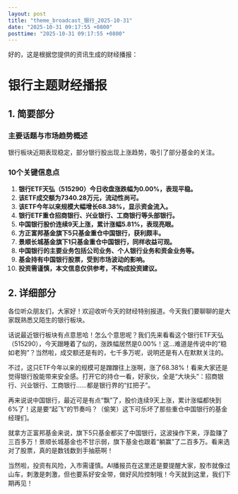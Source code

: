 ```yaml
---
layout: post
title: "theme_broadcast_银行_2025-10-31"
date: "2025-10-31 09:17:55 +0800"
posttime: "2025-10-31 09:17:55 +0800"
---
```


好的，这是根据您提供的资讯生成的财经播报：

# 银行主题财经播报

## 1. 简要部分

### 主要话题与市场趋势概述

银行板块近期表现稳定，部分银行股出现上涨趋势，吸引了部分基金的关注。

### 10个关键信息点

1.  **银行ETF天弘（515290）今日收盘涨跌幅为0.00%，表现平稳。**
2.  **该ETF成交额为7340.28万元，流动性尚可。**
3.  **该ETF今年以来规模大幅增长68.38%，显示资金流入。**
4.  **银行ETF重仓招商银行、兴业银行、工商银行等头部银行。**
5.  **中国银行股价连续9天上涨，累计涨幅5.81%，表现亮眼。**
6.  **方正富邦基金旗下5只基金重仓中国银行，获利颇丰。**
7.  **景顺长城基金旗下1只基金重仓中国银行，同样收益可观。**
8.  **中国银行的主要业务包括公司业务、个人银行业务和资金业务等。**
9.  **基金持有中国银行股票，受到市场波动的影响。**
10. **投资需谨慎，本文信息仅供参考，不构成投资建议。**

## 2. 详细部分

各位听众朋友们，大家好！欢迎收听今天的财经特别报道。今天我们要聊聊的是大家既熟悉又陌生的银行板块。

话说最近银行板块有点意思哈！怎么个意思呢？我们先来看看这个银行ETF天弘（515290），今天跟睡着了似的，涨跌幅居然是0.00%！这...难道是传说中的“稳如老狗”？当然啦，成交额还是有的，七千多万呢，说明还是有人在默默关注的。

不过，这只ETF今年以来的规模可是蹭蹭往上涨啊，涨了68.38%！看来大家还是觉得银行股能带来安全感。打开它的持仓一看，好家伙，全是“大块头”：招商银行、兴业银行、工商银行……都是银行界的“扛把子”。

再来说说中国银行，最近可是有点“飘”了，股价连续9天上涨，累计涨幅都快到6%了！这是要“起飞”的节奏吗？（偷笑）这下可乐坏了那些重仓中国银行的基金经理们。

就拿方正富邦基金来说，旗下5只基金都买了中国银行，这波操作下来，浮盈赚了三百多万！景顺长城基金也不甘示弱，旗下基金也跟着“躺赢”了二百多万。看来选对了股票，真的是数钱数到手抽筋啊！

当然啦，投资有风险，入市需谨慎。AI播报员在这里还是要提醒大家，股市就像过山车，刺激是刺激，但也要系好安全带，做好风险控制哦！今天就到这里，我们下期再见！